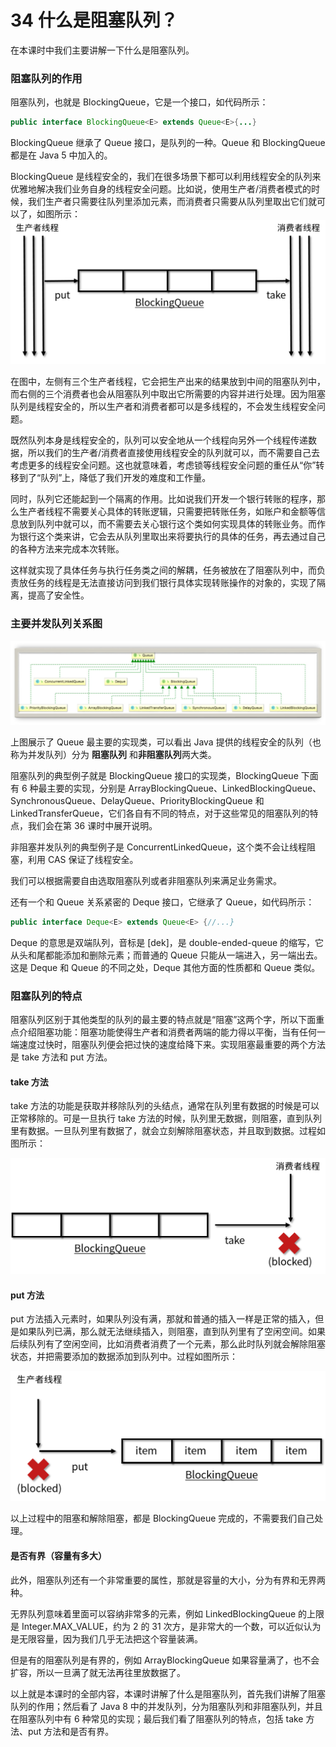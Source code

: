 34 什么是阻塞队列？
===========

在本课时中我们主要讲解一下什么是阻塞队列。

### 阻塞队列的作用

阻塞队列，也就是 BlockingQueue，它是一个接口，如代码所示：

```java
public interface BlockingQueue<E> extends Queue<E>{...}

```

BlockingQueue 继承了 Queue 接口，是队列的一种。Queue 和 BlockingQueue 都是在 Java 5 中加入的。

BlockingQueue 是线程安全的，我们在很多场景下都可以利用线程安全的队列来优雅地解决我们业务自身的线程安全问题。比如说，使用生产者/消费者模式的时候，我们生产者只需要往队列里添加元素，而消费者只需要从队列里取出它们就可以了，如图所示： ![img](assets/Cgq2xl4le8SAYKHDAABbO_HZa9c237.png)

在图中，左侧有三个生产者线程，它会把生产出来的结果放到中间的阻塞队列中，而右侧的三个消费者也会从阻塞队列中取出它所需要的内容并进行处理。因为阻塞队列是线程安全的，所以生产者和消费者都可以是多线程的，不会发生线程安全问题。

既然队列本身是线程安全的，队列可以安全地从一个线程向另外一个线程传递数据，所以我们的生产者/消费者直接使用线程安全的队列就可以，而不需要自己去考虑更多的线程安全问题。这也就意味着，考虑锁等线程安全问题的重任从“你”转移到了“队列”上，降低了我们开发的难度和工作量。

同时，队列它还能起到一个隔离的作用。比如说我们开发一个银行转账的程序，那么生产者线程不需要关心具体的转账逻辑，只需要把转账任务，如账户和金额等信息放到队列中就可以，而不需要去关心银行这个类如何实现具体的转账业务。而作为银行这个类来讲，它会去从队列里取出来将要执行的具体的任务，再去通过自己的各种方法来完成本次转账。

这样就实现了具体任务与执行任务类之间的解耦，任务被放在了阻塞队列中，而负责放任务的线程是无法直接访问到我们银行具体实现转账操作的对象的，实现了隔离，提高了安全性。

### 主要并发队列关系图

![img](assets/Cgq2xl4le9SAL6enAAGpXZi8Wcg079.jpg)

上图展示了 Queue 最主要的实现类，可以看出 Java 提供的线程安全的队列（也称为并发队列）分为 **阻塞队列** 和**非阻塞队列**两大类。

阻塞队列的典型例子就是 BlockingQueue 接口的实现类，BlockingQueue 下面有 6 种最主要的实现，分别是 ArrayBlockingQueue、LinkedBlockingQueue、SynchronousQueue、DelayQueue、PriorityBlockingQueue 和 LinkedTransferQueue，它们各自有不同的特点，对于这些常见的阻塞队列的特点，我们会在第 36 课时中展开说明。

非阻塞并发队列的典型例子是 ConcurrentLinkedQueue，这个类不会让线程阻塞，利用 CAS 保证了线程安全。

我们可以根据需要自由选取阻塞队列或者非阻塞队列来满足业务需求。

还有一个和 Queue 关系紧密的 Deque 接口，它继承了 Queue，如代码所示：

```java
public interface Deque<E> extends Queue<E> {//...}

```

Deque 的意思是双端队列，音标是 \[dek\]，是 double-ended-queue 的缩写，它从头和尾都能添加和删除元素；而普通的 Queue 只能从一端进入，另一端出去。这是 Deque 和 Queue 的不同之处，Deque 其他方面的性质都和 Queue 类似。

### 阻塞队列的特点

阻塞队列区别于其他类型的队列的最主要的特点就是“阻塞”这两个字，所以下面重点介绍阻塞功能：阻塞功能使得生产者和消费者两端的能力得以平衡，当有任何一端速度过快时，阻塞队列便会把过快的速度给降下来。实现阻塞最重要的两个方法是 take 方法和 put 方法。

#### take 方法

take 方法的功能是获取并移除队列的头结点，通常在队列里有数据的时候是可以正常移除的。可是一旦执行 take 方法的时候，队列里无数据，则阻塞，直到队列里有数据。一旦队列里有数据了，就会立刻解除阻塞状态，并且取到数据。过程如图所示：

![img](assets/Cgq2xl4le_eAafhbAABp-t8dt_8312.png)

#### put 方法

put 方法插入元素时，如果队列没有满，那就和普通的插入一样是正常的插入，但是如果队列已满，那么就无法继续插入，则阻塞，直到队列里有了空闲空间。如果后续队列有了空闲空间，比如消费者消费了一个元素，那么此时队列就会解除阻塞状态，并把需要添加的数据添加到队列中。过程如图所示：

![img](assets/CgpOIF4lfAyAC4zxAAB1UtAAltk817.png)

以上过程中的阻塞和解除阻塞，都是 BlockingQueue 完成的，不需要我们自己处理。

#### 是否有界（容量有多大）

此外，阻塞队列还有一个非常重要的属性，那就是容量的大小，分为有界和无界两种。

无界队列意味着里面可以容纳非常多的元素，例如 LinkedBlockingQueue 的上限是 Integer.MAX\_VALUE，约为 2 的 31 次方，是非常大的一个数，可以近似认为是无限容量，因为我们几乎无法把这个容量装满。

但是有的阻塞队列是有界的，例如 ArrayBlockingQueue 如果容量满了，也不会扩容，所以一旦满了就无法再往里放数据了。

以上就是本课时的全部内容，本课时讲解了什么是阻塞队列，首先我们讲解了阻塞队列的作用；然后看了 Java 8 中的并发队列，分为阻塞队列和非阻塞队列，并且在阻塞队列中有 6 种常见的实现；最后我们看了阻塞队列的特点，包括 take 方法、put 方法和是否有界。
